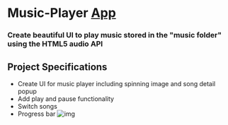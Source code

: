 # Music-Player [App](https://tudorbejinari.github.io/music-player/)

### Create beautiful UI to play music stored in the "music folder" using the HTML5 audio API

## Project Specifications
* Create UI for music player including spinning image and song detail popup
* Add play and pause functionality
* Switch songs
* Progress bar
![img]()
